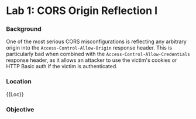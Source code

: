# Lab 1: CORS Origin Reflection I

### Background

One of the most serious CORS misconfigurations is reflecting any arbitrary origin into the `Access-Control-Allow-Origin` response header.  This is particularly bad when combined with the `Access-Control-Allow-Credentials` response header, as it allows an attacker to use the victim's cookies or HTTP Basic auth if the victim is authenticated.



### Location

{{Loc}}



### Objective

